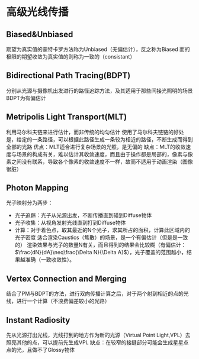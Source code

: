 # 高级光线传播
## Biased&Unbiased
期望为真实值的蒙特卡罗方法称为Unbiased（无偏估计），反之称为Biased
而的极限的期望收敛为真实值的则称为一致的（consistant）

## Bidirectional Path Tracing(BDPT)
分别从光源与摄像机出发进行的路径追踪方法，及其适用于那些间接光照明的场景
BDPT为有偏估计

## Metripolis Light Transport(MLT)
利用马尔科夫链来进行估计，而非传统的均匀估计
使用了马尔科夫链链的好处是，给定的一条路径，可以根据此路径生成一条较为相近的路径，不断生成而得到全部的光路
优点：MLT适合进行复杂场景的光照，是无偏的
缺点：MLT的收敛速度与场景的构成有关，难以估计其收敛速度，而且由于操作都是局部的，像素与像素之间没有联系，导致各个像素的收敛速度不一样，故而不适用于动画渲染（图像很脏）

## Photon Mapping
光子映射分为两步：
+ 光子追踪：光子从光源出发，不断传播直到碰到Diffuse物体
+ 光子收集：从视角发射光线直到打到Diffuse物体
+ 计算：对于着色点，取其最近的N个光子，求其所占的面积，计算此区域内的光子密度
适合渲染Caustics（焦散）的场景，是一个有偏估计（但是是一致的）
渲染效果与光子的数量N有关，而且得到的结果会比较糊（有偏估计：$\frac{dN}{dA}\neq\frac{\Delta N}{\Delta A}$），光子覆盖的范围越小，结果越准确（一致收敛性）。

## Vertex Connection and Merging
结合了PM与BDPT的方法，进行双向传播计算之后，对于两个射到相近的点的光线，进行一个计算（不浪费偏差较小的光路）

## Instant Radiosity
先从光源打出光线，光线打到的地方作为新的光源（Virtual Point Light,VPL）去照亮其他的点，可以提前先生成VPL
缺点：在较窄的接缝部分可能会生成星星点点的光，且做不了Glossy物体
